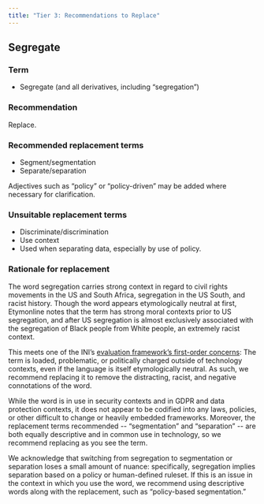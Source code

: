 ```yaml
---
title: "Tier 3: Recommendations to Replace"
---
```


## Segregate

### Term

- Segregate (and all derivatives, including “segregation”) 


### Recommendation

Replace.

### Recommended replacement terms

- Segment/segmentation
- Separate/separation

Adjectives such as “policy” or “policy-driven” may be added where necessary for clarification.

### Unsuitable replacement terms

- Discriminate/discrimination
- Use context
- Used when separating data, especially by use of policy.

### Rationale for replacement

The word segregation carries strong context in regard to civil rights movements in the US and South Africa, segregation in the US South, and racist history. Though the word appears etymologically neutral at first, Etymonline notes that the term has strong moral contexts prior to US segregation, and after US segregation is almost exclusively associated with the segregation of Black people from White people, an extremely racist context. 

This meets one of the INI’s [evaluation framework’s first-order concerns](https://inclusivenaming.org/language/evaluation-framework/#first-order-concerns): The term is loaded, problematic, or politically charged outside of technology contexts, even if the language is itself etymologically neutral. As such, we recommend replacing it to remove the distracting, racist, and negative connotations of the word.

While the word is in use in security contexts and in GDPR and data protection contexts, it does not appear to be codified into any laws, policies, or other difficult to change or heavily embedded frameworks. Moreover, the replacement terms recommended -- “segmentation” and “separation” -- are both equally descriptive and in common use in technology, so we recommend replacing as you see the term. 

We acknowledge that switching from segregation to segmentation or separation loses a small amount of nuance: specifically, segregation implies separation based on a policy or human-defined ruleset. If this is an issue in the context in which you use the word, we recommend using descriptive words along with the replacement, such as “policy-based segmentation.”
